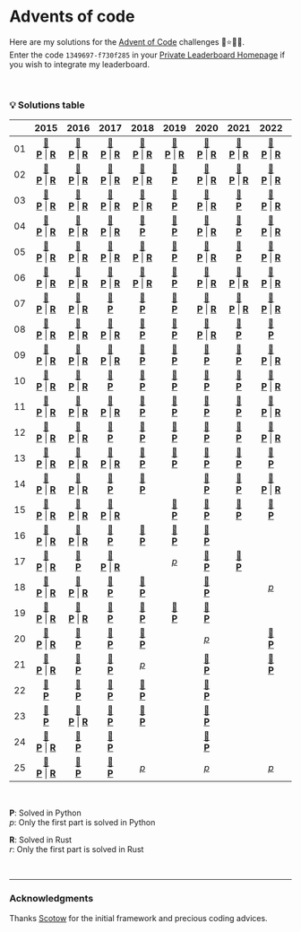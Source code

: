 # Advents of code

Here are my solutions for the [Advent of Code](https://adventofcode.com) challenges 🎄⭐🎅🏻.  
Enter the code `1349697-f730f285` in your [Private Leaderboard Homepage](https://adventofcode.com/2022/leaderboard/private) if you wish to integrate my leaderboard.

&nbsp;



### 💡 __Solutions table__


<div align="center">

|   |2015|2016|2017|2018|2019|2020|2021|2022|2023|
|:---:|:---:|:---:|:---:|:---:|:---:|:---:|:---:|:---:|:---:|
|01|[📁](https://github.com/baptistecottier/advents-of-code/tree/main/2015/01) <br /> [**P**](https://github.com/baptistecottier/advents-of-code/tree/main/2015/01/01.py) \| [**R**](https://github.com/baptistecottier/advents-of-code/tree/main/2015/01/01.rs)|[📁](https://github.com/baptistecottier/advents-of-code/tree/main/2016/01) <br /> [**P**](https://github.com/baptistecottier/advents-of-code/tree/main/2016/01/01.py) \| [**R**](https://github.com/baptistecottier/advents-of-code/tree/main/2016/01/01.rs)|[📁](https://github.com/baptistecottier/advents-of-code/tree/main/2017/01) <br /> [**P**](https://github.com/baptistecottier/advents-of-code/tree/main/2017/01/01.py) \| [**R**](https://github.com/baptistecottier/advents-of-code/tree/main/2017/01/01.rs)|[📁](https://github.com/baptistecottier/advents-of-code/tree/main/2018/01) <br /> [**P**](https://github.com/baptistecottier/advents-of-code/tree/main/2018/01/01.py) \| [**R**](https://github.com/baptistecottier/advents-of-code/tree/main/2018/01/01.rs)|[📁](https://github.com/baptistecottier/advents-of-code/tree/main/2019/01) <br /> [**P**](https://github.com/baptistecottier/advents-of-code/tree/main/2019/01/01.py) \| [**R**](https://github.com/baptistecottier/advents-of-code/tree/main/2019/01/01.rs)|[📁](https://github.com/baptistecottier/advents-of-code/tree/main/2020/01) <br /> [**P**](https://github.com/baptistecottier/advents-of-code/tree/main/2020/01/01.py) \| [**R**](https://github.com/baptistecottier/advents-of-code/tree/main/2020/01/01.rs)|[📁](https://github.com/baptistecottier/advents-of-code/tree/main/2021/01) <br /> [**P**](https://github.com/baptistecottier/advents-of-code/tree/main/2021/01/01.py) \| [**R**](https://github.com/baptistecottier/advents-of-code/tree/main/2021/01/01.rs)|[📁](https://github.com/baptistecottier/advents-of-code/tree/main/2022/01) <br /> [**P**](https://github.com/baptistecottier/advents-of-code/tree/main/2022/01/01.py) \| [**R**](https://github.com/baptistecottier/advents-of-code/tree/main/2022/01/01.rs)||
|02|[📁](https://github.com/baptistecottier/advents-of-code/tree/main/2015/02) <br /> [**P**](https://github.com/baptistecottier/advents-of-code/tree/main/2015/02/02.py) \| [**R**](https://github.com/baptistecottier/advents-of-code/tree/main/2015/02/02.rs)|[📁](https://github.com/baptistecottier/advents-of-code/tree/main/2016/02) <br /> [**P**](https://github.com/baptistecottier/advents-of-code/tree/main/2016/02/02.py) \| [**R**](https://github.com/baptistecottier/advents-of-code/tree/main/2016/02/02.rs)|[📁](https://github.com/baptistecottier/advents-of-code/tree/main/2017/02) <br /> [**P**](https://github.com/baptistecottier/advents-of-code/tree/main/2017/02/02.py) \| [**R**](https://github.com/baptistecottier/advents-of-code/tree/main/2017/02/02.rs)|[📁](https://github.com/baptistecottier/advents-of-code/tree/main/2018/02) <br /> [**P**](https://github.com/baptistecottier/advents-of-code/tree/main/2018/02/02.py) \| [**R**](https://github.com/baptistecottier/advents-of-code/tree/main/2018/02/02.rs)|[📁](https://github.com/baptistecottier/advents-of-code/tree/main/2019/02) <br /> [**P**](https://github.com/baptistecottier/advents-of-code/tree/main/2019/02/02.py)                                                                                       |[📁](https://github.com/baptistecottier/advents-of-code/tree/main/2020/02) <br /> [**P**](https://github.com/baptistecottier/advents-of-code/tree/main/2020/02/02.py) \| [**R**](https://github.com/baptistecottier/advents-of-code/tree/main/2020/02/02.rs)|[📁](https://github.com/baptistecottier/advents-of-code/tree/main/2021/02) <br /> [**P**](https://github.com/baptistecottier/advents-of-code/tree/main/2021/02/02.py) \| [**R**](https://github.com/baptistecottier/advents-of-code/tree/main/2021/02/02.rs)|[📁](https://github.com/baptistecottier/advents-of-code/tree/main/2022/02) <br /> [**P**](https://github.com/baptistecottier/advents-of-code/tree/main/2022/02/02.py) \| [**R**](https://github.com/baptistecottier/advents-of-code/tree/main/2022/02/02.rs)||
|03|[📁](https://github.com/baptistecottier/advents-of-code/tree/main/2015/03) <br /> [**P**](https://github.com/baptistecottier/advents-of-code/tree/main/2015/03/03.py) \| [**R**](https://github.com/baptistecottier/advents-of-code/tree/main/2015/03/03.rs)|[📁](https://github.com/baptistecottier/advents-of-code/tree/main/2016/03) <br /> [**P**](https://github.com/baptistecottier/advents-of-code/tree/main/2016/03/03.py) \| [**R**](https://github.com/baptistecottier/advents-of-code/tree/main/2016/03/03.rs)|[📁](https://github.com/baptistecottier/advents-of-code/tree/main/2017/03) <br /> [**P**](https://github.com/baptistecottier/advents-of-code/tree/main/2017/03/03.py) \| [**R**](https://github.com/baptistecottier/advents-of-code/tree/main/2017/03/03.rs)|[📁](https://github.com/baptistecottier/advents-of-code/tree/main/2018/03) <br /> [**P**](https://github.com/baptistecottier/advents-of-code/tree/main/2018/03/03.py) \| [**R**](https://github.com/baptistecottier/advents-of-code/tree/main/2018/03/03.rs)|[📁](https://github.com/baptistecottier/advents-of-code/tree/main/2019/03) <br /> [**P**](https://github.com/baptistecottier/advents-of-code/tree/main/2019/03/03.py)                                                                                       |[📁](https://github.com/baptistecottier/advents-of-code/tree/main/2020/03) <br /> [**P**](https://github.com/baptistecottier/advents-of-code/tree/main/2020/03/03.py) \| [**R**](https://github.com/baptistecottier/advents-of-code/tree/main/2020/03/03.rs)|[📁](https://github.com/baptistecottier/advents-of-code/tree/main/2021/03) <br /> [**P**](https://github.com/baptistecottier/advents-of-code/tree/main/2021/03/03.py)                                                                                       |[📁](https://github.com/baptistecottier/advents-of-code/tree/main/2022/03) <br /> [**P**](https://github.com/baptistecottier/advents-of-code/tree/main/2022/03/03.py) \| [**R**](https://github.com/baptistecottier/advents-of-code/tree/main/2022/03/03.rs)||
|04|[📁](https://github.com/baptistecottier/advents-of-code/tree/main/2015/04) <br /> [**P**](https://github.com/baptistecottier/advents-of-code/tree/main/2015/04/04.py) \| [**R**](https://github.com/baptistecottier/advents-of-code/tree/main/2015/04/04.rs)|[📁](https://github.com/baptistecottier/advents-of-code/tree/main/2016/04) <br /> [**P**](https://github.com/baptistecottier/advents-of-code/tree/main/2016/04/04.py) \| [**R**](https://github.com/baptistecottier/advents-of-code/tree/main/2016/04/04.rs)|[📁](https://github.com/baptistecottier/advents-of-code/tree/main/2017/04) <br /> [**P**](https://github.com/baptistecottier/advents-of-code/tree/main/2017/04/04.py) \| [**R**](https://github.com/baptistecottier/advents-of-code/tree/main/2017/04/04.rs)|[📁](https://github.com/baptistecottier/advents-of-code/tree/main/2018/04) <br /> [**P**](https://github.com/baptistecottier/advents-of-code/tree/main/2018/04/04.py)                                                                                       |[📁](https://github.com/baptistecottier/advents-of-code/tree/main/2019/04) <br /> [**P**](https://github.com/baptistecottier/advents-of-code/tree/main/2019/04/04.py)                                                                                       |[📁](https://github.com/baptistecottier/advents-of-code/tree/main/2020/04) <br /> [**P**](https://github.com/baptistecottier/advents-of-code/tree/main/2020/04/04.py) \| [**R**](https://github.com/baptistecottier/advents-of-code/tree/main/2020/04/04.rs)|[📁](https://github.com/baptistecottier/advents-of-code/tree/main/2021/04) <br /> [**P**](https://github.com/baptistecottier/advents-of-code/tree/main/2021/04/04.py)                                                                                       |[📁](https://github.com/baptistecottier/advents-of-code/tree/main/2022/04) <br /> [**P**](https://github.com/baptistecottier/advents-of-code/tree/main/2022/04/04.py) \| [**R**](https://github.com/baptistecottier/advents-of-code/tree/main/2022/04/04.rs)||
|05|[📁](https://github.com/baptistecottier/advents-of-code/tree/main/2015/05) <br /> [**P**](https://github.com/baptistecottier/advents-of-code/tree/main/2015/05/05.py) \| [**R**](https://github.com/baptistecottier/advents-of-code/tree/main/2015/05/05.rs)|[📁](https://github.com/baptistecottier/advents-of-code/tree/main/2016/05) <br /> [**P**](https://github.com/baptistecottier/advents-of-code/tree/main/2016/05/05.py) \| [**R**](https://github.com/baptistecottier/advents-of-code/tree/main/2016/05/05.rs)|[📁](https://github.com/baptistecottier/advents-of-code/tree/main/2017/05) <br /> [**P**](https://github.com/baptistecottier/advents-of-code/tree/main/2017/05/05.py) \| [**R**](https://github.com/baptistecottier/advents-of-code/tree/main/2017/05/05.rs)|[📁](https://github.com/baptistecottier/advents-of-code/tree/main/2018/05) <br /> [**P**](https://github.com/baptistecottier/advents-of-code/tree/main/2018/05/05.py) \| [**R**](https://github.com/baptistecottier/advents-of-code/tree/main/2018/05/05.rs)|[📁](https://github.com/baptistecottier/advents-of-code/tree/main/2019/05) <br /> [**P**](https://github.com/baptistecottier/advents-of-code/tree/main/2019/05/05.py)                                                                                       |[📁](https://github.com/baptistecottier/advents-of-code/tree/main/2020/05) <br /> [**P**](https://github.com/baptistecottier/advents-of-code/tree/main/2020/05/05.py) \| [**R**](https://github.com/baptistecottier/advents-of-code/tree/main/2020/05/05.rs)|[📁](https://github.com/baptistecottier/advents-of-code/tree/main/2021/05) <br /> [**P**](https://github.com/baptistecottier/advents-of-code/tree/main/2021/05/05.py)                                                                                       |[📁](https://github.com/baptistecottier/advents-of-code/tree/main/2022/05) <br /> [**P**](https://github.com/baptistecottier/advents-of-code/tree/main/2022/05/05.py) \| [**R**](https://github.com/baptistecottier/advents-of-code/tree/main/2022/05/05.rs)||
|06|[📁](https://github.com/baptistecottier/advents-of-code/tree/main/2015/06) <br /> [**P**](https://github.com/baptistecottier/advents-of-code/tree/main/2015/06/06.py) \| [**R**](https://github.com/baptistecottier/advents-of-code/tree/main/2015/06/06.rs)|[📁](https://github.com/baptistecottier/advents-of-code/tree/main/2016/06) <br /> [**P**](https://github.com/baptistecottier/advents-of-code/tree/main/2016/06/06.py) \| [**R**](https://github.com/baptistecottier/advents-of-code/tree/main/2016/06/06.rs)|[📁](https://github.com/baptistecottier/advents-of-code/tree/main/2017/06) <br /> [**P**](https://github.com/baptistecottier/advents-of-code/tree/main/2017/06/06.py) \| [**R**](https://github.com/baptistecottier/advents-of-code/tree/main/2017/06/06.rs)|[📁](https://github.com/baptistecottier/advents-of-code/tree/main/2018/06) <br /> [**P**](https://github.com/baptistecottier/advents-of-code/tree/main/2018/06/06.py) \| [**R**](https://github.com/baptistecottier/advents-of-code/tree/main/2018/06/06.rs)|[📁](https://github.com/baptistecottier/advents-of-code/tree/main/2019/06) <br /> [**P**](https://github.com/baptistecottier/advents-of-code/tree/main/2019/06/06.py)                                                                                       |[📁](https://github.com/baptistecottier/advents-of-code/tree/main/2020/06) <br /> [**P**](https://github.com/baptistecottier/advents-of-code/tree/main/2020/06/06.py) \| [**R**](https://github.com/baptistecottier/advents-of-code/tree/main/2020/06/06.rs)|[📁](https://github.com/baptistecottier/advents-of-code/tree/main/2021/06) <br /> [**P**](https://github.com/baptistecottier/advents-of-code/tree/main/2021/06/06.py) \| [**R**](https://github.com/baptistecottier/advents-of-code/tree/main/2021/06/06.rs)|[📁](https://github.com/baptistecottier/advents-of-code/tree/main/2022/06) <br /> [**P**](https://github.com/baptistecottier/advents-of-code/tree/main/2022/06/06.py) \| [**R**](https://github.com/baptistecottier/advents-of-code/tree/main/2022/06/06.rs)||
|07|[📁](https://github.com/baptistecottier/advents-of-code/tree/main/2015/07) <br /> [**P**](https://github.com/baptistecottier/advents-of-code/tree/main/2015/07/07.py) \| [**R**](https://github.com/baptistecottier/advents-of-code/tree/main/2015/07/07.rs)|[📁](https://github.com/baptistecottier/advents-of-code/tree/main/2016/07) <br /> [**P**](https://github.com/baptistecottier/advents-of-code/tree/main/2016/07/07.py) \| [**R**](https://github.com/baptistecottier/advents-of-code/tree/main/2016/07/07.rs)|[📁](https://github.com/baptistecottier/advents-of-code/tree/main/2017/07) <br /> [**P**](https://github.com/baptistecottier/advents-of-code/tree/main/2017/07/07.py)                                                                                       |[📁](https://github.com/baptistecottier/advents-of-code/tree/main/2018/07) <br /> [**P**](https://github.com/baptistecottier/advents-of-code/tree/main/2018/07/07.py)                                                                                       |[📁](https://github.com/baptistecottier/advents-of-code/tree/main/2019/07) <br /> [**P**](https://github.com/baptistecottier/advents-of-code/tree/main/2019/07/07.py)                                                                                       |[📁](https://github.com/baptistecottier/advents-of-code/tree/main/2020/07) <br /> [**P**](https://github.com/baptistecottier/advents-of-code/tree/main/2020/07/07.py) \| [**R**](https://github.com/baptistecottier/advents-of-code/tree/main/2020/07/07.rs)|[📁](https://github.com/baptistecottier/advents-of-code/tree/main/2021/07) <br /> [**P**](https://github.com/baptistecottier/advents-of-code/tree/main/2021/07/07.py) \| [**R**](https://github.com/baptistecottier/advents-of-code/tree/main/2021/07/07.rs)|[📁](https://github.com/baptistecottier/advents-of-code/tree/main/2022/07) <br /> [**P**](https://github.com/baptistecottier/advents-of-code/tree/main/2022/07/07.py) \| [**R**](https://github.com/baptistecottier/advents-of-code/tree/main/2022/07/07.rs)||
|08|[📁](https://github.com/baptistecottier/advents-of-code/tree/main/2015/08) <br /> [**P**](https://github.com/baptistecottier/advents-of-code/tree/main/2015/08/08.py) \| [**R**](https://github.com/baptistecottier/advents-of-code/tree/main/2015/08/08.rs)|[📁](https://github.com/baptistecottier/advents-of-code/tree/main/2016/08) <br /> [**P**](https://github.com/baptistecottier/advents-of-code/tree/main/2016/08/08.py) \| [**R**](https://github.com/baptistecottier/advents-of-code/tree/main/2016/08/08.rs)|[📁](https://github.com/baptistecottier/advents-of-code/tree/main/2017/08) <br /> [**P**](https://github.com/baptistecottier/advents-of-code/tree/main/2017/08/08.py) \| [**R**](https://github.com/baptistecottier/advents-of-code/tree/main/2017/08/08.rs)|[📁](https://github.com/baptistecottier/advents-of-code/tree/main/2018/08) <br /> [**P**](https://github.com/baptistecottier/advents-of-code/tree/main/2018/08/08.py)                                                                                       |[📁](https://github.com/baptistecottier/advents-of-code/tree/main/2019/08) <br /> [**P**](https://github.com/baptistecottier/advents-of-code/tree/main/2019/08/08.py)                                                                                       |[📁](https://github.com/baptistecottier/advents-of-code/tree/main/2020/08) <br /> [**P**](https://github.com/baptistecottier/advents-of-code/tree/main/2020/08/08.py) \| [**R**](https://github.com/baptistecottier/advents-of-code/tree/main/2020/08/08.rs)|[📁](https://github.com/baptistecottier/advents-of-code/tree/main/2021/08) <br /> [**P**](https://github.com/baptistecottier/advents-of-code/tree/main/2021/08/08.py)                                                                                       |[📁](https://github.com/baptistecottier/advents-of-code/tree/main/2022/08) <br /> [**P**](https://github.com/baptistecottier/advents-of-code/tree/main/2022/08/08.py)                                                                                       ||
|09|[📁](https://github.com/baptistecottier/advents-of-code/tree/main/2015/09) <br /> [**P**](https://github.com/baptistecottier/advents-of-code/tree/main/2015/09/09.py) \| [**R**](https://github.com/baptistecottier/advents-of-code/tree/main/2015/09/09.rs)|[📁](https://github.com/baptistecottier/advents-of-code/tree/main/2016/09) <br /> [**P**](https://github.com/baptistecottier/advents-of-code/tree/main/2016/09/09.py) \| [**R**](https://github.com/baptistecottier/advents-of-code/tree/main/2016/09/09.rs)|[📁](https://github.com/baptistecottier/advents-of-code/tree/main/2017/09) <br /> [**P**](https://github.com/baptistecottier/advents-of-code/tree/main/2017/09/09.py) \| [**R**](https://github.com/baptistecottier/advents-of-code/tree/main/2017/09/09.rs)|[📁](https://github.com/baptistecottier/advents-of-code/tree/main/2018/09) <br /> [**P**](https://github.com/baptistecottier/advents-of-code/tree/main/2018/09/09.py)                                                                                       |[📁](https://github.com/baptistecottier/advents-of-code/tree/main/2019/09) <br /> [**P**](https://github.com/baptistecottier/advents-of-code/tree/main/2019/09/09.py)                                                                                       |[📁](https://github.com/baptistecottier/advents-of-code/tree/main/2020/09) <br /> [**P**](https://github.com/baptistecottier/advents-of-code/tree/main/2020/09/09.py)                                                                                       |[📁](https://github.com/baptistecottier/advents-of-code/tree/main/2021/09) <br /> [**P**](https://github.com/baptistecottier/advents-of-code/tree/main/2021/09/09.py)                                                                                       |[📁](https://github.com/baptistecottier/advents-of-code/tree/main/2022/09) <br /> [**P**](https://github.com/baptistecottier/advents-of-code/tree/main/2022/09/09.py) \| [**R**](https://github.com/baptistecottier/advents-of-code/tree/main/2022/09/09.rs)||
|10|[📁](https://github.com/baptistecottier/advents-of-code/tree/main/2015/10) <br /> [**P**](https://github.com/baptistecottier/advents-of-code/tree/main/2015/10/10.py) \| [**R**](https://github.com/baptistecottier/advents-of-code/tree/main/2015/10/10.rs)|[📁](https://github.com/baptistecottier/advents-of-code/tree/main/2016/10) <br /> [**P**](https://github.com/baptistecottier/advents-of-code/tree/main/2016/10/10.py) \| [**R**](https://github.com/baptistecottier/advents-of-code/tree/main/2016/10/10.rs)|[📁](https://github.com/baptistecottier/advents-of-code/tree/main/2017/10) <br /> [**P**](https://github.com/baptistecottier/advents-of-code/tree/main/2017/10/10.py)                                                                                       |[📁](https://github.com/baptistecottier/advents-of-code/tree/main/2018/10) <br /> [**P**](https://github.com/baptistecottier/advents-of-code/tree/main/2018/10/10.py)                                                                                       |[📁](https://github.com/baptistecottier/advents-of-code/tree/main/2019/10) <br /> [**P**](https://github.com/baptistecottier/advents-of-code/tree/main/2019/10/10.py)                                                                                       |[📁](https://github.com/baptistecottier/advents-of-code/tree/main/2020/10) <br /> [**P**](https://github.com/baptistecottier/advents-of-code/tree/main/2020/10/10.py)                                                                                       |[📁](https://github.com/baptistecottier/advents-of-code/tree/main/2021/10) <br /> [**P**](https://github.com/baptistecottier/advents-of-code/tree/main/2021/10/10.py)                                                                                       |[📁](https://github.com/baptistecottier/advents-of-code/tree/main/2022/10) <br /> [**P**](https://github.com/baptistecottier/advents-of-code/tree/main/2022/10/10.py) \| [**R**](https://github.com/baptistecottier/advents-of-code/tree/main/2022/10/10.rs)||
|11|[📁](https://github.com/baptistecottier/advents-of-code/tree/main/2015/11) <br /> [**P**](https://github.com/baptistecottier/advents-of-code/tree/main/2015/11/11.py) \| [**R**](https://github.com/baptistecottier/advents-of-code/tree/main/2015/11/11.rs)|[📁](https://github.com/baptistecottier/advents-of-code/tree/main/2016/11) <br /> [**P**](https://github.com/baptistecottier/advents-of-code/tree/main/2016/11/11.py) \| [**R**](https://github.com/baptistecottier/advents-of-code/tree/main/2016/11/11.rs)|[📁](https://github.com/baptistecottier/advents-of-code/tree/main/2017/11) <br /> [**P**](https://github.com/baptistecottier/advents-of-code/tree/main/2017/11/11.py) \| [**R**](https://github.com/baptistecottier/advents-of-code/tree/main/2017/11/11.rs)|[📁](https://github.com/baptistecottier/advents-of-code/tree/main/2018/11) <br /> [**P**](https://github.com/baptistecottier/advents-of-code/tree/main/2018/11/11.py)                                                                                       |[📁](https://github.com/baptistecottier/advents-of-code/tree/main/2019/11) <br /> [**P**](https://github.com/baptistecottier/advents-of-code/tree/main/2019/11/11.py)                                                                                       |[📁](https://github.com/baptistecottier/advents-of-code/tree/main/2020/11) <br /> [**P**](https://github.com/baptistecottier/advents-of-code/tree/main/2020/11/11.py)                                                                                       |[📁](https://github.com/baptistecottier/advents-of-code/tree/main/2021/11) <br /> [**P**](https://github.com/baptistecottier/advents-of-code/tree/main/2021/11/11.py)                                                                                       |[📁](https://github.com/baptistecottier/advents-of-code/tree/main/2022/11) <br /> [**P**](https://github.com/baptistecottier/advents-of-code/tree/main/2022/11/11.py) \| [**R**](https://github.com/baptistecottier/advents-of-code/tree/main/2022/11/11.rs)||
|12|[📁](https://github.com/baptistecottier/advents-of-code/tree/main/2015/12) <br /> [**P**](https://github.com/baptistecottier/advents-of-code/tree/main/2015/12/12.py) \| [**R**](https://github.com/baptistecottier/advents-of-code/tree/main/2015/12/12.rs)|[📁](https://github.com/baptistecottier/advents-of-code/tree/main/2016/12) <br /> [**P**](https://github.com/baptistecottier/advents-of-code/tree/main/2016/12/12.py) \| [**R**](https://github.com/baptistecottier/advents-of-code/tree/main/2016/12/12.rs)|[📁](https://github.com/baptistecottier/advents-of-code/tree/main/2017/12) <br /> [**P**](https://github.com/baptistecottier/advents-of-code/tree/main/2017/12/12.py)                                                                                       |[📁](https://github.com/baptistecottier/advents-of-code/tree/main/2018/12) <br /> [**P**](https://github.com/baptistecottier/advents-of-code/tree/main/2018/12/12.py)                                                                                       |[📁](https://github.com/baptistecottier/advents-of-code/tree/main/2019/12) <br /> [**P**](https://github.com/baptistecottier/advents-of-code/tree/main/2019/12/12.py)                                                                                       |[📁](https://github.com/baptistecottier/advents-of-code/tree/main/2020/12) <br /> [**P**](https://github.com/baptistecottier/advents-of-code/tree/main/2020/12/12.py)                                                                                       |[📁](https://github.com/baptistecottier/advents-of-code/tree/main/2021/12) <br /> [**P**](https://github.com/baptistecottier/advents-of-code/tree/main/2021/12/12.py)                                                                                       |[📁](https://github.com/baptistecottier/advents-of-code/tree/main/2022/12) <br /> [**P**](https://github.com/baptistecottier/advents-of-code/tree/main/2022/12/12.py) \| [**R**](https://github.com/baptistecottier/advents-of-code/tree/main/2022/12/12.rs)||
|13|[📁](https://github.com/baptistecottier/advents-of-code/tree/main/2015/13) <br /> [**P**](https://github.com/baptistecottier/advents-of-code/tree/main/2015/13/13.py) \| [**R**](https://github.com/baptistecottier/advents-of-code/tree/main/2015/13/13.rs)|[📁](https://github.com/baptistecottier/advents-of-code/tree/main/2016/13) <br /> [**P**](https://github.com/baptistecottier/advents-of-code/tree/main/2016/13/13.py) \| [**R**](https://github.com/baptistecottier/advents-of-code/tree/main/2016/13/13.rs)|[📁](https://github.com/baptistecottier/advents-of-code/tree/main/2017/13) <br /> [**P**](https://github.com/baptistecottier/advents-of-code/tree/main/2017/13/13.py) \| [**R**](https://github.com/baptistecottier/advents-of-code/tree/main/2017/13/13.rs)|[📁](https://github.com/baptistecottier/advents-of-code/tree/main/2018/13) <br /> [**P**](https://github.com/baptistecottier/advents-of-code/tree/main/2018/13/13.py)                                                                                       |[📁](https://github.com/baptistecottier/advents-of-code/tree/main/2019/13) <br /> [**P**](https://github.com/baptistecottier/advents-of-code/tree/main/2019/13/13.py)                                                                                       |[📁](https://github.com/baptistecottier/advents-of-code/tree/main/2020/13) <br /> [**P**](https://github.com/baptistecottier/advents-of-code/tree/main/2020/13/13.py)                                                                                       |[📁](https://github.com/baptistecottier/advents-of-code/tree/main/2021/13) <br /> [**P**](https://github.com/baptistecottier/advents-of-code/tree/main/2021/13/13.py)                                                                                       |[📁](https://github.com/baptistecottier/advents-of-code/tree/main/2022/13) <br /> [**P**](https://github.com/baptistecottier/advents-of-code/tree/main/2022/13/13.py)                                                                                       ||
|14|[📁](https://github.com/baptistecottier/advents-of-code/tree/main/2015/14) <br /> [**P**](https://github.com/baptistecottier/advents-of-code/tree/main/2015/14/14.py) \| [**R**](https://github.com/baptistecottier/advents-of-code/tree/main/2015/14/14.rs)|[📁](https://github.com/baptistecottier/advents-of-code/tree/main/2016/14) <br /> [**P**](https://github.com/baptistecottier/advents-of-code/tree/main/2016/14/14.py) \| [**R**](https://github.com/baptistecottier/advents-of-code/tree/main/2016/14/14.rs)|[📁](https://github.com/baptistecottier/advents-of-code/tree/main/2017/14) <br /> [**P**](https://github.com/baptistecottier/advents-of-code/tree/main/2017/14/14.py)                                                                                       |[📁](https://github.com/baptistecottier/advents-of-code/tree/main/2018/14) <br /> [**P**](https://github.com/baptistecottier/advents-of-code/tree/main/2018/14/14.py)                                                                                       |                                                                                                                                                                          |[📁](https://github.com/baptistecottier/advents-of-code/tree/main/2020/14) <br /> [**P**](https://github.com/baptistecottier/advents-of-code/tree/main/2020/14/14.py)                                                                                       |[📁](https://github.com/baptistecottier/advents-of-code/tree/main/2021/14) <br /> [**P**](https://github.com/baptistecottier/advents-of-code/tree/main/2021/14/14.py)                                                                                       |[📁](https://github.com/baptistecottier/advents-of-code/tree/main/2022/14) <br /> [**P**](https://github.com/baptistecottier/advents-of-code/tree/main/2022/14/14.py) \| [**R**](https://github.com/baptistecottier/advents-of-code/tree/main/2022/14/14.rs)||
|15|[📁](https://github.com/baptistecottier/advents-of-code/tree/main/2015/15) <br /> [**P**](https://github.com/baptistecottier/advents-of-code/tree/main/2015/15/15.py) \| [**R**](https://github.com/baptistecottier/advents-of-code/tree/main/2015/15/15.rs)|[📁](https://github.com/baptistecottier/advents-of-code/tree/main/2016/15) <br /> [**P**](https://github.com/baptistecottier/advents-of-code/tree/main/2016/15/15.py) \| [**R**](https://github.com/baptistecottier/advents-of-code/tree/main/2016/15/15.rs)|[📁](https://github.com/baptistecottier/advents-of-code/tree/main/2017/15) <br /> [**P**](https://github.com/baptistecottier/advents-of-code/tree/main/2017/15/15.py) \| [**R**](https://github.com/baptistecottier/advents-of-code/tree/main/2017/15/15.rs)|                                                                                                                                                                          |[📁](https://github.com/baptistecottier/advents-of-code/tree/main/2019/15) <br /> [**P**](https://github.com/baptistecottier/advents-of-code/tree/main/2019/15/15.py)                                                                                       |[📁](https://github.com/baptistecottier/advents-of-code/tree/main/2020/15) <br /> [**P**](https://github.com/baptistecottier/advents-of-code/tree/main/2020/15/15.py)                                                                                       |[📁](https://github.com/baptistecottier/advents-of-code/tree/main/2021/15) <br /> [**P**](https://github.com/baptistecottier/advents-of-code/tree/main/2021/15/15.py)                                                                                       |[📁](https://github.com/baptistecottier/advents-of-code/tree/main/2022/15) <br /> [**P**](https://github.com/baptistecottier/advents-of-code/tree/main/2022/15/15.py)                                                                                       ||
|16|[📁](https://github.com/baptistecottier/advents-of-code/tree/main/2015/16) <br /> [**P**](https://github.com/baptistecottier/advents-of-code/tree/main/2015/16/16.py) \| [**R**](https://github.com/baptistecottier/advents-of-code/tree/main/2015/16/16.rs)|[📁](https://github.com/baptistecottier/advents-of-code/tree/main/2016/16) <br /> [**P**](https://github.com/baptistecottier/advents-of-code/tree/main/2016/16/16.py) \| [**R**](https://github.com/baptistecottier/advents-of-code/tree/main/2016/16/16.rs)|[📁](https://github.com/baptistecottier/advents-of-code/tree/main/2017/16) <br /> [**P**](https://github.com/baptistecottier/advents-of-code/tree/main/2017/16/16.py)                                                                                       |[📁](https://github.com/baptistecottier/advents-of-code/tree/main/2018/16) <br /> [**P**](https://github.com/baptistecottier/advents-of-code/tree/main/2018/16/16.py)                                                                                       |[📁](https://github.com/baptistecottier/advents-of-code/tree/main/2019/16) <br /> [**P**](https://github.com/baptistecottier/advents-of-code/tree/main/2019/16/16.py)                                                                                       |[📁](https://github.com/baptistecottier/advents-of-code/tree/main/2020/16) <br /> [**P**](https://github.com/baptistecottier/advents-of-code/tree/main/2020/16/16.py)                                                                                       |                                                                                                                                                                          |                                                                                                                                                                          ||
|17|[📁](https://github.com/baptistecottier/advents-of-code/tree/main/2015/17) <br /> [**P**](https://github.com/baptistecottier/advents-of-code/tree/main/2015/17/17.py) \| [**R**](https://github.com/baptistecottier/advents-of-code/tree/main/2015/17/17.rs)|[📁](https://github.com/baptistecottier/advents-of-code/tree/main/2016/17) <br /> [**P**](https://github.com/baptistecottier/advents-of-code/tree/main/2016/17/17.py)                                                                                       |[📁](https://github.com/baptistecottier/advents-of-code/tree/main/2017/17) <br /> [**P**](https://github.com/baptistecottier/advents-of-code/tree/main/2017/17/17.py) \| [**R**](https://github.com/baptistecottier/advents-of-code/tree/main/2017/17/17.rs)|                                                                                                                                                                          |[ *p* ](https://github.com/baptistecottier/advents-of-code/tree/main/2019/17/17.py)                                                                                       |[📁](https://github.com/baptistecottier/advents-of-code/tree/main/2020/17) <br /> [**P**](https://github.com/baptistecottier/advents-of-code/tree/main/2020/17/17.py)                                                                                       |[📁](https://github.com/baptistecottier/advents-of-code/tree/main/2021/17) <br /> [**P**](https://github.com/baptistecottier/advents-of-code/tree/main/2021/17/17.py)                                                                                       |                                                                                                                                                                          ||
|18|[📁](https://github.com/baptistecottier/advents-of-code/tree/main/2015/18) <br /> [**P**](https://github.com/baptistecottier/advents-of-code/tree/main/2015/18/18.py) \| [**R**](https://github.com/baptistecottier/advents-of-code/tree/main/2015/18/18.rs)|[📁](https://github.com/baptistecottier/advents-of-code/tree/main/2016/18) <br /> [**P**](https://github.com/baptistecottier/advents-of-code/tree/main/2016/18/18.py) \| [**R**](https://github.com/baptistecottier/advents-of-code/tree/main/2016/18/18.rs)|[📁](https://github.com/baptistecottier/advents-of-code/tree/main/2017/18) <br /> [**P**](https://github.com/baptistecottier/advents-of-code/tree/main/2017/18/18.py)                                                                                       |[📁](https://github.com/baptistecottier/advents-of-code/tree/main/2018/18) <br /> [**P**](https://github.com/baptistecottier/advents-of-code/tree/main/2018/18/18.py)                                                                                       |                                                                                                                                                                          |[📁](https://github.com/baptistecottier/advents-of-code/tree/main/2020/18) <br /> [**P**](https://github.com/baptistecottier/advents-of-code/tree/main/2020/18/18.py)                                                                                       |                                                                                                                                                                          |[ *p* ](https://github.com/baptistecottier/advents-of-code/tree/main/2022/18/18.py)                                                                                       ||
|19|[📁](https://github.com/baptistecottier/advents-of-code/tree/main/2015/19) <br /> [**P**](https://github.com/baptistecottier/advents-of-code/tree/main/2015/19/19.py) \| [**R**](https://github.com/baptistecottier/advents-of-code/tree/main/2015/19/19.rs)|[📁](https://github.com/baptistecottier/advents-of-code/tree/main/2016/19) <br /> [**P**](https://github.com/baptistecottier/advents-of-code/tree/main/2016/19/19.py) \| [**R**](https://github.com/baptistecottier/advents-of-code/tree/main/2016/19/19.rs)|[📁](https://github.com/baptistecottier/advents-of-code/tree/main/2017/19) <br /> [**P**](https://github.com/baptistecottier/advents-of-code/tree/main/2017/19/19.py)                                                                                       |[📁](https://github.com/baptistecottier/advents-of-code/tree/main/2018/19) <br /> [**P**](https://github.com/baptistecottier/advents-of-code/tree/main/2018/19/19.py)                                                                                       |[📁](https://github.com/baptistecottier/advents-of-code/tree/main/2019/19) <br /> [**P**](https://github.com/baptistecottier/advents-of-code/tree/main/2019/19/19.py)                                                                                       |[📁](https://github.com/baptistecottier/advents-of-code/tree/main/2020/19) <br /> [**P**](https://github.com/baptistecottier/advents-of-code/tree/main/2020/19/19.py)                                                                                       |                                                                                                                                                                          |                                                                                                                                                                          ||
|20|[📁](https://github.com/baptistecottier/advents-of-code/tree/main/2015/20) <br /> [**P**](https://github.com/baptistecottier/advents-of-code/tree/main/2015/20/20.py) \| [**R**](https://github.com/baptistecottier/advents-of-code/tree/main/2015/20/20.rs)|[📁](https://github.com/baptistecottier/advents-of-code/tree/main/2016/20) <br /> [**P**](https://github.com/baptistecottier/advents-of-code/tree/main/2016/20/20.py)                                                                                       |[📁](https://github.com/baptistecottier/advents-of-code/tree/main/2017/20) <br /> [**P**](https://github.com/baptistecottier/advents-of-code/tree/main/2017/20/20.py)                                                                                       |[📁](https://github.com/baptistecottier/advents-of-code/tree/main/2018/20) <br /> [**P**](https://github.com/baptistecottier/advents-of-code/tree/main/2018/20/20.py)                                                                                       |                                                                                                                                                                          |[ *p* ](https://github.com/baptistecottier/advents-of-code/tree/main/2020/20/20.py)                                                                                       |                                                                                                                                                                          |[📁](https://github.com/baptistecottier/advents-of-code/tree/main/2022/20) <br /> [**P**](https://github.com/baptistecottier/advents-of-code/tree/main/2022/20/20.py)                                                                                       ||
|21|[📁](https://github.com/baptistecottier/advents-of-code/tree/main/2015/21) <br /> [**P**](https://github.com/baptistecottier/advents-of-code/tree/main/2015/21/21.py) \| [**R**](https://github.com/baptistecottier/advents-of-code/tree/main/2015/21/21.rs)|[📁](https://github.com/baptistecottier/advents-of-code/tree/main/2016/21) <br /> [**P**](https://github.com/baptistecottier/advents-of-code/tree/main/2016/21/21.py)                                                                                       |[📁](https://github.com/baptistecottier/advents-of-code/tree/main/2017/21) <br /> [**P**](https://github.com/baptistecottier/advents-of-code/tree/main/2017/21/21.py)                                                                                       |[ *p* ](https://github.com/baptistecottier/advents-of-code/tree/main/2018/21/21.py)                                                                                       |                                                                                                                                                                          |[📁](https://github.com/baptistecottier/advents-of-code/tree/main/2020/21) <br /> [**P**](https://github.com/baptistecottier/advents-of-code/tree/main/2020/21/21.py)                                                                                       |                                                                                                                                                                          |[📁](https://github.com/baptistecottier/advents-of-code/tree/main/2022/21) <br /> [**P**](https://github.com/baptistecottier/advents-of-code/tree/main/2022/21/21.py)                                                                                       ||
|22|[📁](https://github.com/baptistecottier/advents-of-code/tree/main/2015/22) <br /> [**P**](https://github.com/baptistecottier/advents-of-code/tree/main/2015/22/22.py)                                                                                       |[📁](https://github.com/baptistecottier/advents-of-code/tree/main/2016/22) <br /> [**P**](https://github.com/baptistecottier/advents-of-code/tree/main/2016/22/22.py)                                                                                       |[📁](https://github.com/baptistecottier/advents-of-code/tree/main/2017/22) <br /> [**P**](https://github.com/baptistecottier/advents-of-code/tree/main/2017/22/22.py)                                                                                       |[📁](https://github.com/baptistecottier/advents-of-code/tree/main/2018/22) <br /> [**P**](https://github.com/baptistecottier/advents-of-code/tree/main/2018/22/22.py)                                                                                       |                                                                                                                                                                          |[📁](https://github.com/baptistecottier/advents-of-code/tree/main/2020/22) <br /> [**P**](https://github.com/baptistecottier/advents-of-code/tree/main/2020/22/22.py)                                                                                       |                                                                                                                                                                          |                                                                                                                                                                          ||
|23|[📁](https://github.com/baptistecottier/advents-of-code/tree/main/2015/23) <br /> [**P**](https://github.com/baptistecottier/advents-of-code/tree/main/2015/23/23.py)                                                                                       |[📁](https://github.com/baptistecottier/advents-of-code/tree/main/2016/23) <br /> [**P**](https://github.com/baptistecottier/advents-of-code/tree/main/2016/23/23.py) \| [**R**](https://github.com/baptistecottier/advents-of-code/tree/main/2016/23/23.rs)|[📁](https://github.com/baptistecottier/advents-of-code/tree/main/2017/23) <br /> [**P**](https://github.com/baptistecottier/advents-of-code/tree/main/2017/23/23.py)                                                                                       |[📁](https://github.com/baptistecottier/advents-of-code/tree/main/2018/23) <br /> [**P**](https://github.com/baptistecottier/advents-of-code/tree/main/2018/23/23.py)                                                                                       |                                                                                                                                                                          |[📁](https://github.com/baptistecottier/advents-of-code/tree/main/2020/23) <br /> [**P**](https://github.com/baptistecottier/advents-of-code/tree/main/2020/23/23.py)                                                                                       |                                                                                                                                                                          |                                                                                                                                                                          ||
|24|[📁](https://github.com/baptistecottier/advents-of-code/tree/main/2015/24) <br /> [**P**](https://github.com/baptistecottier/advents-of-code/tree/main/2015/24/24.py) \| [**R**](https://github.com/baptistecottier/advents-of-code/tree/main/2015/24/24.rs)|[📁](https://github.com/baptistecottier/advents-of-code/tree/main/2016/24) <br /> [**P**](https://github.com/baptistecottier/advents-of-code/tree/main/2016/24/24.py)                                                                                       |[📁](https://github.com/baptistecottier/advents-of-code/tree/main/2017/24) <br /> [**P**](https://github.com/baptistecottier/advents-of-code/tree/main/2017/24/24.py)                                                                                       |                                                                                                                                                                          |                                                                                                                                                                          |[📁](https://github.com/baptistecottier/advents-of-code/tree/main/2020/24) <br /> [**P**](https://github.com/baptistecottier/advents-of-code/tree/main/2020/24/24.py)                                                                                       |                                                                                                                                                                          |                                                                                                                                                                          ||
|25|[📁](https://github.com/baptistecottier/advents-of-code/tree/main/2015/25) <br /> [**P**](https://github.com/baptistecottier/advents-of-code/tree/main/2015/25/25.py) \| [**R**](https://github.com/baptistecottier/advents-of-code/tree/main/2015/25/25.rs)|[📁](https://github.com/baptistecottier/advents-of-code/tree/main/2016/25) <br /> [**P**](https://github.com/baptistecottier/advents-of-code/tree/main/2016/25/25.py)                                                                                       |[📁](https://github.com/baptistecottier/advents-of-code/tree/main/2017/25) <br /> [**P**](https://github.com/baptistecottier/advents-of-code/tree/main/2017/25/25.py)                                                                                       |[ *p* ](https://github.com/baptistecottier/advents-of-code/tree/main/2018/25/25.py)                                                                                       |                                                                                                                                                                          |[ *p* ](https://github.com/baptistecottier/advents-of-code/tree/main/2020/25/25.py)                                                                                       |                                                                                                                                                                          |[ *p* ](https://github.com/baptistecottier/advents-of-code/tree/main/2022/25/25.py)                                                                                       ||
</div>
&nbsp;

**P**: Solved in Python  
*p*: Only the first part is solved in Python  

**R**: Solved in Rust  
*r*: Only the first part is solved in Rust

&nbsp;

----

### Acknowledgments
Thanks [Scotow](https://github.com/scotow) for the initial framework and precious coding advices.

